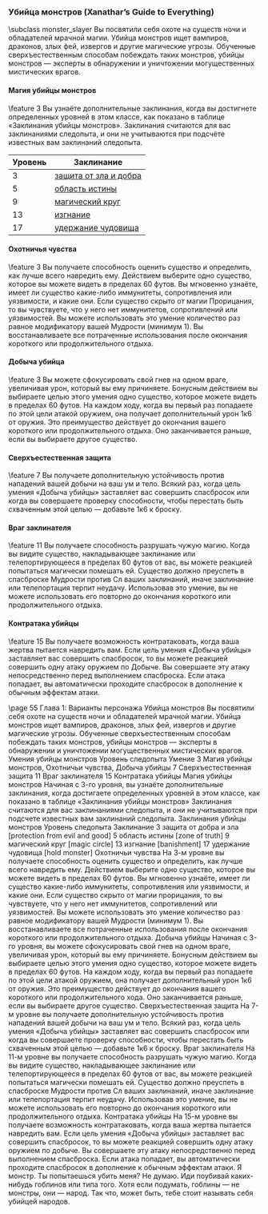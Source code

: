 ### Убийца монстров (Xanathar’s Guide to Everything)
\subclass monster_slayer
Вы посвятили себя охоте на существ ночи и обладателей мрачной магии. Убийца монстров ищет вампиров, драконов, злых фей, извергов и другие магические угрозы. Обученные сверхъестественным способам побеждать таких монстров, убийцы монстров — эксперты в обнаружении и уничтожении могущественных мистических врагов.

#### Магия убийцы монстров
\feature 3
Вы узнаёте дополнительные заклинания, когда вы достигнете определенных уровней в этом классе, как показано в таблице «Заклинания убийцы монстров». Заклинания считаются для вас заклинаниями следопыта, и они не учитываются при подсчёте известных вам заклинаний следопыта.

Уровень | Заклинание
---|---
3 | [защита от зла и добра](spell.protection_from_evil_and_good)
5 | [область истины](spell.zone_of_truth)
9 | [магический круг](spell.magic_circle)
13 | [изгнание](spell.banishment)
17 | [удержание чудовища](spell.hold_monster)

#### Охотничья чувства
\feature 3
Вы получаете способность оценить существо и определить, как лучше всего навредить ему. Действием выберите одно существо, которое вы можете видеть в пределах 60 футов. Вы мгновенно узнаёте, имеет ли существо какие-либо иммунитеты, сопротивления или уязвимости, и какие они. Если существо скрыто от магии Прорицания, то вы чувствуете, что у него нет иммунитетов, сопротивлений или уязвимостей.
Вы можете использовать это умение количество раз равное модификатору вашей Мудрости (минимум 1). Вы восстанавливаете все потраченные использования после окончания короткого или продолжительного отдыха.

#### Добыча убийца
\feature 3
Вы можете сфокусировать свой гнев на одном враге, увеличивая урон, который вы ему причиняете.
Бонусным действием вы выбираете целью этого умения одно существо, которое можете видеть в пределах 60 футов. На каждом ходу, когда вы первый раз попадаете по этой цели атакой оружием, она получает дополнительный урон 1к6 от оружия.
Это преимущество действует до окончания вашего короткого или продолжительного отдыха. Оно заканчивается раньше, если вы выбираете другое существо.

#### Сверхъестественная защита
\feature 7
Вы получаете дополнительную устойчивость против нападений вашей добычи на ваш ум и тело. Всякий раз, когда цель умения «Добыча убийцы» заставляет вас совершить спасбросок или когда вы совершаете проверку способности, чтобы перестать быть схваченным этой целью — добавьте 1к6 к броску.

#### Враг заклинателя
\feature 11
Вы получаете способность разрушать чужую магию.
Когда вы видите существо, накладывающее заклинание или телепортирующееся в пределах 60 футов от вас, вы можете реакцией попытаться магически помешать ей. Существо должно преуспеть в спасброске Мудрости против Сл ваших заклинаний, иначе заклинание или телепортация терпит неудачу.
Использовав это умение, вы не можете использовать его повторно до окончания короткого или продолжительного отдыха.

#### Контратака убийцы
\feature 15
Вы получаете возможность контратаковать, когда ваша жертва пытается навредить вам. Если цель умения «Добыча убийцы» заставляет вас совершить спасбросок, то вы можете реакцией совершить одну атаку оружием по Добыче. Вы совершаете эту атаку непосредственно перед выполнением спасброска. Если атака попадает, вы автоматически проходите спасбросок в дополнение к обычным эффектам атаки.

\page 55
Глава 1: Варианты персонажа
Убийца монстров
Вы посвятили себя охоте на существ ночи и обладателей мрачной магии. Убийца монстров ищет вампиров, драконов, злых фей, извергов и другие магические угрозы. Обученные сверхъестественным способам побеждать таких монстров, убийцы монстров — эксперты в обнаружении и уничтожении могущественных мистических врагов.
Умения убийцы монстров
Уровень следопыта Умение
3 Магия убийцы монстров, Охотничьи чувства,
Добыча убийцы
7 Сверхъестественная защита
11 Враг заклинателя
15 Контратака убийцы
Магия убийцы монстров
Начиная с 3-го уровня, вы узнаёте дополнительные заклинания, когда достигаете определенных уровней в этом классе, как показано в таблице «Заклинания убийцы монстров» Заклинания считаются для вас заклинаниями следопыта, и они не учитываются при подсчете известных вам заклинаний следопыта.
Заклинания убийцы монстров
Уровень следопыта Заклинание
3 защита от добра и зла
[protection from evil and good]
5 область истины [zone of truth]
9 магический круг [magic circle]
13 изгнание [banishment]
17 удержание чудовища [hold monster]
Охотничьи чувства
На 3-м уровне вы получаете способность оценить существо и определить, как лучше всего навредить ему. Действием выберите одно существо, которое вы можете видеть в пределах 60 футов. Вы мгновенно узнаёте, имеет ли существо какие-либо иммунитеты, сопротивления или уязвимости, и какие они. Если существо скрыто от магии прорицания, то вы чувствуете, что у него нет иммунитетов, сопротивлений или уязвимостей.
Вы можете использовать это умение количество раз равное модификатору вашей Мудрости (минимум 1).
Вы восстанавливаете все потраченные использования после окончания короткого или продолжительного отдыха.
Добыча убийцы
Начиная с 3-го уровня, вы можете сфокусировать свой гнев на одном враге, увеличивая урон, который вы ему причиняете. Бонусным действием вы выбираете целью этого умения одно существо, которое можете видеть в пределах 60 футов. На каждом ходу, когда вы первый раз попадаете по этой цели атакой оружием, она получает дополнительный урон 1к6 от оружия.
Это преимущество действует до окончания вашего короткого или продолжительного хода. Оно заканчивается раньше, если вы выбираете другое существо.
Сверхъестественная защита
На 7-м уровне вы получаете дополнительную устойчивость против нападений вашей добычи на ваш ум и тело. Всякий раз, когда цель умения «Добыча убийцы» заставляет вас совершить спасбросок или когда вы совершаете проверку способности, чтобы перестать быть схваченным этой целью — добавьте
1к6 к броску.
Враг заклинателя
На 11-м уровне вы получаете способность разрушать чужую магию. Когда вы видите существо, накладывающее заклинание или телепортирующееся в пределах 60 футов от вас, вы можете реакцией попытаться магически помешать ей. Существо должно преуспеть в спасброске Мудрости против Сл ваших заклинаний, иначе заклинание или телепортация терпит неудачу.
Использовав это умение, вы не можете использовать его повторно до окончания короткого или продолжительного отдыха.
Контратака убийцы
На 15-м уровне вы получаете возможность контратаковать, когда ваша жертва пытается навредить вам. Если цель умения «Добыча убийцы» заставляет вас совершить спасбросок, то вы можете реакцией совершить одну атаку оружием по добыче. Вы совершаете эту атаку непосредственно перед выполнением спасброска. Если атака попадает, вы автоматически проходите спасбросок в дополнение к обычным эффектам атаки.
Я монстр. Ты попытаешься убить меня?
Не думаю. Иди поубивай каких-нибудь гоблинов или типа того. Хотя если подумать, гоблины — не монстры, они — народ. Так что, может быть, тебе стоит называть себя убийцей народов.
